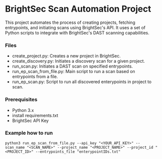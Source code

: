 # BrightSec Scan Automation Project
This project automates the process of creating projects, fetching entrypoints, and initiating scans using BrightSec's API. It uses a set of Python scripts to integrate with BrightSec's DAST scanning capabilities.

### Files
- create_project.py: Creates a new project in BrightSec.
- create_discovery.py: Initiates a discovery scan for a given project.
- run_scan.py: Initiates a DAST scan on specified entrypoints.
- run_ep_scan_from_file.py: Main script to run a scan based on entrypoints from a file.
- run_ep_scan.py: Script to run all discovered enterypoints in project to scan.

### Prerequisites
- Python 3.x
- install requirements.txt 
- BrightSec API Key
### Example how to run 

`python3 run_ep_scan_from_file.py --api_key "<YOUR_API_KEY>" --scan_name "<SCAN_NAME>" --project_name "<PROJECT_NAME>" --project_id "<PROJECT_ID>" --entrypoints_file "enterypointIDs.txt"`





